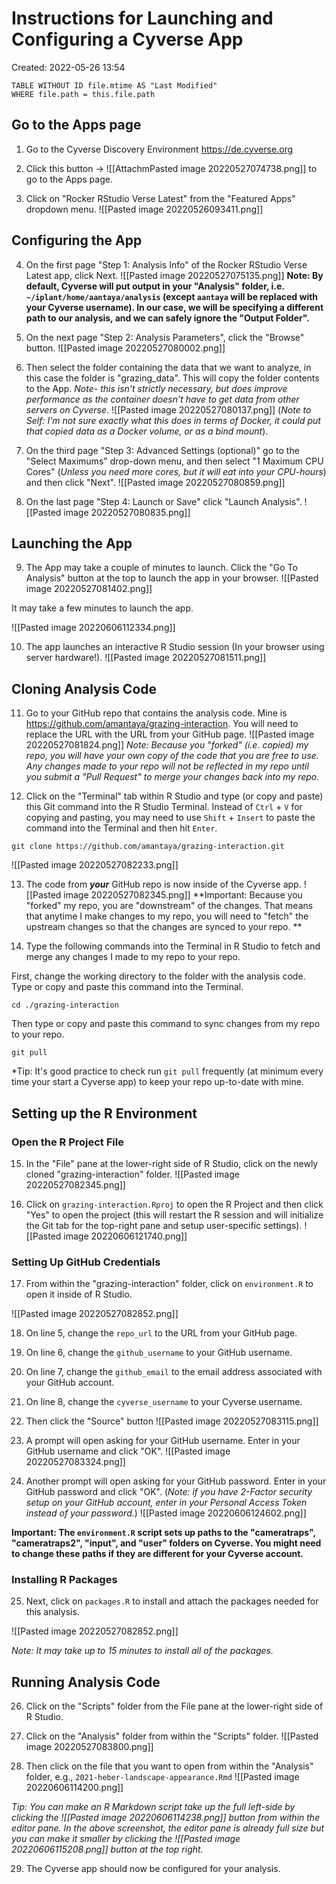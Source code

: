 # Instructions for Launching and Configuring a Cyverse App
Created: 2022-05-26 13:54

```dataview  
TABLE WITHOUT ID file.mtime AS "Last Modified"  
WHERE file.path = this.file.path  
```

## Go to the Apps page
1. Go to the Cyverse Discovery Environment https://de.cyverse.org

2. Click this button -> ![[AttachmPasted image 20220527074738.png]] to go to the Apps page.

3. Click on "Rocker RStudio Verse Latest" from the "Featured Apps" dropdown menu.
![[Pasted image 20220526093411.png]]

## Configuring the App
4. On the first page "Step 1: Analysis Info" of the Rocker RStudio Verse Latest app, click Next.
![[Pasted image 20220527075135.png]]
**Note:  By default, Cyverse will put output in your "Analysis" folder, i.e. `~/iplant/home/aantaya/analysis` (except `aantaya` will be replaced with your Cyverse username). In our case, we will be specifying a different path to our analysis, and we can safely ignore the "Output Folder".**

5. On the next page "Step 2: Analysis Parameters", click the "Browse" button.
![[Pasted image 20220527080002.png]]

6. Then select the folder containing the data that we want to analyze, in this case the folder is "grazing_data". This will copy the folder contents to the App. *Note- this isn't strictly necessary, but does improve performance as the container doesn't have to get data from other servers on Cyverse*.
![[Pasted image 20220527080137.png]]
(*Note to Self: I'm not sure exactly what this does in terms of Docker, it could put that copied data as a Docker volume, or as a bind mount*).

7. On the third page "Step 3: Advanced Settings (optional)" go to the "Select Maximums" drop-down menu, and then select "1 Maximum CPU Cores" (*Unless you need more cores, but it will eat into your CPU-hours*) and then click "Next". 
![[Pasted image 20220527080859.png]]

8. On the last page "Step 4: Launch or Save" click "Launch Analysis". 
![[Pasted image 20220527080835.png]]

## Launching the App
9. The App may take a couple of minutes to launch. Click the "Go To Analysis" button at the top to launch the app in your browser.
![[Pasted image 20220527081402.png]]

It may take a few minutes to launch the app.

![[Pasted image 20220606112334.png]]

10. The app launches an interactive R Studio session (In your browser using server hardware!).
![[Pasted image 20220527081511.png]]

## Cloning Analysis Code
11. Go to your GitHub repo that contains the analysis code. Mine is https://github.com/amantaya/grazing-interaction. You will need to replace the URL with the URL from your GitHub page.
![[Pasted image 20220527081824.png]]
*Note: Because you "forked" (i.e. copied) my repo, you will have your own copy of the code that you are free to use. Any changes made to your repo will not be reflected in my repo until you submit a "Pull Request" to merge your changes back into my repo.*

12. Click on the "Terminal" tab within R Studio and type (or copy and paste) this Git command into the R Studio Terminal. Instead of `Ctrl` + `V` for copying and pasting, you may need to use `Shift` + `Insert` to paste the command into the Terminal and then hit `Enter`.

```
git clone https://github.com/amantaya/grazing-interaction.git
```

![[Pasted image 20220527082233.png]]

13. The code from **_your_** GitHub repo is now inside of the Cyverse app. 
![[Pasted image 20220527082345.png]]
**Important: Because you "forked" my repo, you are "downstream" of the changes. That means that anytime I make changes to my repo, you will need to "fetch" the upstream changes so that the changes are synced to your repo. **

14. Type the following commands into the Terminal in R Studio to fetch and merge any changes I made to my repo to your repo.

First, change the working directory to the folder with the analysis code. Type or copy and paste this command into the Terminal.
```
cd ./grazing-interaction
```

Then type or copy and paste this command to sync changes from my repo to your repo.
```
git pull
```

*Tip: It's good practice to check run `git pull` frequently (at minimum every time your start a Cyverse app) to keep your repo up-to-date with mine.

## Setting up the R Environment
### Open the R Project File
15. In the "File" pane at the lower-right side of R Studio, click on the newly cloned "grazing-interaction" folder.
![[Pasted image 20220527082345.png]]

16. Click on `grazing-interaction.Rproj` to open the R Project and then click "Yes" to open the project (this will restart the R session and will initialize the Git tab for the top-right pane and setup user-specific settings).
![[Pasted image 20220606121740.png]]

### Setting Up GitHub Credentials
17. From within the "grazing-interaction" folder, click on `environment.R` to open it inside of R Studio.

![[Pasted image 20220527082852.png]]

18. On line 5, change the `repo_url` to the URL from your GitHub page.

19. On line 6, change the `github_username` to your GitHub username.

20. On line 7, change the `github_email` to the email address associated with your GitHub account.

21. On line 8, change the `cyverse_username` to your Cyverse username.

22. Then click the "Source" button ![[Pasted image 20220527083115.png]]

23. A prompt will open asking for your GitHub username. Enter in your GitHub username and click "OK".
![[Pasted image 20220527083324.png]]

24. Another prompt will open asking for your GitHub password. Enter in your GitHub password and click "OK". (_Note: if you have 2-Factor security setup on your GitHub account, enter in your Personal Access Token instead of your password._)
![[Pasted image 20220606124602.png]]

**Important: The `environment.R` script sets up paths to the "cameratraps", "cameratraps2", "input", and "user" folders on Cyverse.  You might need to change these paths if they are different for your Cyverse account.**

### Installing R Packages
25. Next, click on `packages.R` to install and attach the packages needed for this analysis.

![[Pasted image 20220527082852.png]]

*Note: It may take up to 15 minutes to install all of the packages.*

## Running Analysis Code
26. Click on the "Scripts" folder from the File pane at the lower-right side of R Studio.

27. Click on the "Analysis" folder from within the "Scripts" folder.
![[Pasted image 20220527083800.png]]

28. Then click on the file that you want to open from within the "Analysis" folder, e.g., `2021-heber-landscape-appearance.Rmd`
![[Pasted image 20220606114200.png]]

*Tip: You can make an R Markdown script take up the full left-side by clicking the ![[Pasted image 20220606114238.png]] button from within the editor pane. In the above screenshot, the editor pane is already full size but you can make it smaller by clicking the ![[Pasted image 20220606115208.png]] button at the top right.*

29. The Cyverse app should now be configured for your analysis. 
